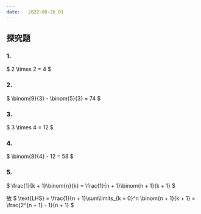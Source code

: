 ```yaml
---
date:   2022-08-26 01
---
```

## 探究题

### 1.

$ 2 \times 2 = 4 $

### 2.

$ \binom{9}{3} - \binom{5}{3} = 74 $

### 3.

$ 3 \times 4 = 12 $

### 4.

$ \binom{8}{4} - 12 = 58 $

### 5.

$ \frac{1}{k + 1}\binom{n}{k} = \frac{1}{n + 1}\binom{n + 1}{k + 1} $

故 $ \text{LHS} = \frac{1}{n + 1}\sum\limits_{k = 0}^n \binom{n + 1}{k + 1} = \frac{2^{n + 1} - 1}{n + 1} $

